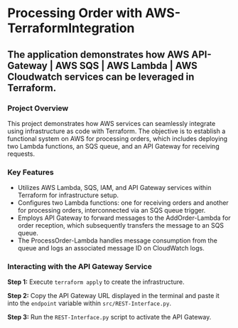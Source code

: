 # Processing Order with AWS-TerraformIntegration
 
## The application demonstrates how AWS API-Gateway | AWS SQS | AWS Lambda | AWS Cloudwatch services can be leveraged in Terraform.

### Project Overview
This project demonstrates how AWS services can seamlessly integrate using infrastructure as code with Terraform. The objective is to establish a functional system on AWS for processing orders, which includes deploying two Lambda functions, an SQS queue, and an API Gateway for receiving requests.

### Key Features
- Utilizes AWS Lambda, SQS, IAM, and API Gateway services within Terraform for infrastructure setup.
- Configures two Lambda functions: one for receiving orders and another for processing orders, interconnected via an SQS queue trigger.
- Employs API Gateway to forward messages to the AddOrder-Lambda for order reception, which subsequently transfers the message to an SQS queue.
- The ProcessOrder-Lambda handles message consumption from the queue and logs an associated message ID on CloudWatch logs.


### Interacting with the API Gateway Service

**Step 1:** Execute `terraform apply` to create the infrastructure.

**Step 2:** Copy the API Gateway URL displayed in the terminal and paste it into the `endpoint` variable within `src/REST-Interface.py`.

**Step 3:** Run the `REST-Interface.py` script to activate the API Gateway.
